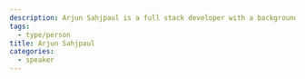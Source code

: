 ```yaml
---
description: Arjun Sahjpaul is a full stack developer with a background in marketing management and psychology, who is passionate about leveraging technology to create impactful digital experiences.
tags:
  - type/person
title: Arjun Sahjpaul
categories:
  - speaker
---
```


